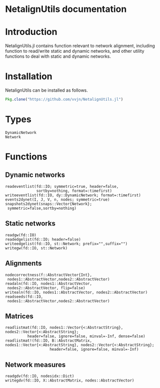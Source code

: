 # NetalignUtils documentation

# Introduction

NetalignUtils.jl contains function relevant to network alignment, including
function to read/write static and dynamic networks, and other utility functions
to deal with static and dynamic networks.

# Installation

NetalignUtils can be installed as follows.

```julia
Pkg.clone("https://github.com/vvjn/NetalignUtils.jl")
```

# Types

```@docs
DynamicNetwork
Network
```

# Functions

## Dynamic networks

```@docs
readeventlist(fd::IO; symmetric=true, header=false,
              sortby=nothing, format=:timefirst)
writeeventlist(fd::IO, dy::DynamicNetwork; format=:timefirst)
events2dynet(I, J, V, n, nodes; symmetric=true)
snapshots2dynet(snaps::Vector{Network};
 symmetric=false,sortby=nothing)
```

## Static networks

```@docs
readgw(fd::IO)
readedgelist(fd::IO; header=false)
writeedgelist(fd::IO, st::Network; prefix="",suffix="")
writegw(fd::IO, st::Network)
```

## Alignments

```@docs
nodecorrectness(f::AbstractVector{Int},
 nodes1::AbstractVector,nodes2::AbstractVector)
readaln(fd::IO, nodes1::AbstractVector,
 nodes2::AbstractVector, flip=false)
writealn(fd::IO, nodes1::AbstractVector, nodes2::AbstractVector)
readseeds(fd::IO,
 nodes1::AbstractVector,nodes2::AbstractVector)
```

## Matrices

```@docs
readlistmat(fd::IO, nodes1::Vector{<:AbstractString}, nodes2::Vector{<:AbstractString};
          header=false, ignore=false, minval=-Inf, dense=false)
readlistmat!(fd::IO, B::AbstractMatrix, nodes1::Vector{<:AbstractString}, nodes2::Vector{<:AbstractString};
                    header=false, ignore=false, minval=-Inf)
```

## Network measures

```@docs
readgdv(fd::IO, nodesidx::Dict)
writegdv(fd::IO, X::AbstractMatrix, nodes::AbstractVector)
```
